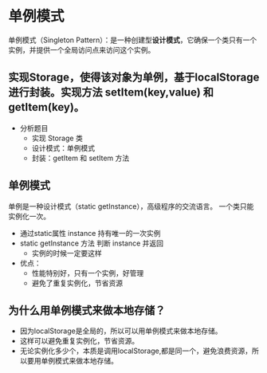 # 单例模式
单例模式（Singleton Pattern）：是一种创建型**设计模式**，它确保一个类只有一个实例，并提供一个全局访问点来访问这个实例。

## 实现Storage，使得该对象为单例，基于localStorage进行封装。实现方法 setItem(key,value) 和 getItem(key)。

- 分析题目
    - 实现 Storage 类
    - 设计模式：单例模式
    - 封装：getItem 和 setItem 方法

## 单例模式
单例是一种设计模式（static getInstance），高级程序的交流语言。
一个类只能实例化一次。
- 通过static属性 instance 持有唯一的一次实例
- static getInstance 方法 判断 instance 并返回
    - 实例的时候一定要这样
- 优点：
    - 性能特别好，只有一个实例，好管理
    - 避免了重复实例化，节省资源

## 为什么用单例模式来做本地存储？
- 因为localStorage是全局的，所以可以用单例模式来做本地存储。
- 这样可以避免重复实例化，节省资源。
- 无论实例化多少个，本质是调用localStorage,都是同一个，避免浪费资源，所以要用单例模式来做本地存储。